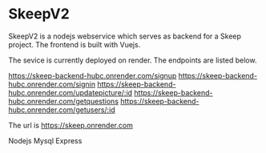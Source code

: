 # SkeepV2
SkeepV2 is a nodejs webservice which serves as backend for a Skeep project. The frontend is built with Vuejs. 

The sevice is currently deployed on render. The endpoints are listed below.

https://skeep-backend-hubc.onrender.com/signup 
https://skeep-backend-hubc.onrender.com/signin 
https://skeep-backend-hubc.onrender.com/updatepicture/:id
https://skeep-backend-hubc.onrender.com/getquestions
https://skeep-backend-hubc.onrender.com/getusers/:id

The url is https://skeep.onrender.com

Nodejs Mysql Express
